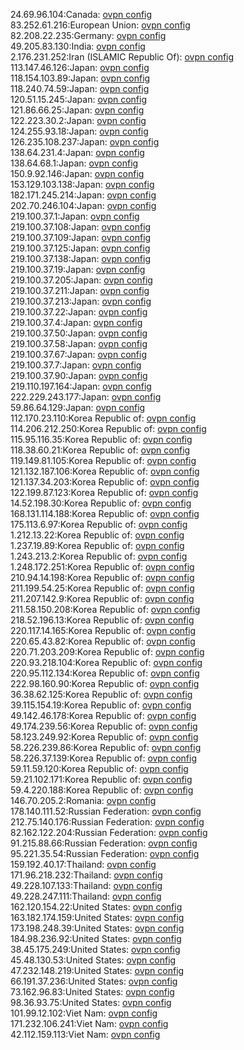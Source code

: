24.69.96.104:Canada: [ovpn config](vpn/24_69_96_104.ovpn)  
83.252.61.216:European Union: [ovpn config](vpn/83_252_61_216.ovpn)  
82.208.22.235:Germany: [ovpn config](vpn/82_208_22_235.ovpn)  
49.205.83.130:India: [ovpn config](vpn/49_205_83_130.ovpn)  
2.176.231.252:Iran (ISLAMIC Republic Of): [ovpn config](vpn/2_176_231_252.ovpn)  
113.147.46.126:Japan: [ovpn config](vpn/113_147_46_126.ovpn)  
118.154.103.89:Japan: [ovpn config](vpn/118_154_103_89.ovpn)  
118.240.74.59:Japan: [ovpn config](vpn/118_240_74_59.ovpn)  
120.51.15.245:Japan: [ovpn config](vpn/120_51_15_245.ovpn)  
121.86.66.25:Japan: [ovpn config](vpn/121_86_66_25.ovpn)  
122.223.30.2:Japan: [ovpn config](vpn/122_223_30_2.ovpn)  
124.255.93.18:Japan: [ovpn config](vpn/124_255_93_18.ovpn)  
126.235.108.237:Japan: [ovpn config](vpn/126_235_108_237.ovpn)  
138.64.231.4:Japan: [ovpn config](vpn/138_64_231_4.ovpn)  
138.64.68.1:Japan: [ovpn config](vpn/138_64_68_1.ovpn)  
150.9.92.146:Japan: [ovpn config](vpn/150_9_92_146.ovpn)  
153.129.103.138:Japan: [ovpn config](vpn/153_129_103_138.ovpn)  
182.171.245.214:Japan: [ovpn config](vpn/182_171_245_214.ovpn)  
202.70.246.104:Japan: [ovpn config](vpn/202_70_246_104.ovpn)  
219.100.37.1:Japan: [ovpn config](vpn/219_100_37_1.ovpn)  
219.100.37.108:Japan: [ovpn config](vpn/219_100_37_108.ovpn)  
219.100.37.109:Japan: [ovpn config](vpn/219_100_37_109.ovpn)  
219.100.37.125:Japan: [ovpn config](vpn/219_100_37_125.ovpn)  
219.100.37.138:Japan: [ovpn config](vpn/219_100_37_138.ovpn)  
219.100.37.19:Japan: [ovpn config](vpn/219_100_37_19.ovpn)  
219.100.37.205:Japan: [ovpn config](vpn/219_100_37_205.ovpn)  
219.100.37.211:Japan: [ovpn config](vpn/219_100_37_211.ovpn)  
219.100.37.213:Japan: [ovpn config](vpn/219_100_37_213.ovpn)  
219.100.37.22:Japan: [ovpn config](vpn/219_100_37_22.ovpn)  
219.100.37.4:Japan: [ovpn config](vpn/219_100_37_4.ovpn)  
219.100.37.50:Japan: [ovpn config](vpn/219_100_37_50.ovpn)  
219.100.37.58:Japan: [ovpn config](vpn/219_100_37_58.ovpn)  
219.100.37.67:Japan: [ovpn config](vpn/219_100_37_67.ovpn)  
219.100.37.7:Japan: [ovpn config](vpn/219_100_37_7.ovpn)  
219.100.37.90:Japan: [ovpn config](vpn/219_100_37_90.ovpn)  
219.110.197.164:Japan: [ovpn config](vpn/219_110_197_164.ovpn)  
222.229.243.177:Japan: [ovpn config](vpn/222_229_243_177.ovpn)  
59.86.64.129:Japan: [ovpn config](vpn/59_86_64_129.ovpn)  
112.170.23.110:Korea Republic of: [ovpn config](vpn/112_170_23_110.ovpn)  
114.206.212.250:Korea Republic of: [ovpn config](vpn/114_206_212_250.ovpn)  
115.95.116.35:Korea Republic of: [ovpn config](vpn/115_95_116_35.ovpn)  
118.38.60.21:Korea Republic of: [ovpn config](vpn/118_38_60_21.ovpn)  
119.149.81.105:Korea Republic of: [ovpn config](vpn/119_149_81_105.ovpn)  
121.132.187.106:Korea Republic of: [ovpn config](vpn/121_132_187_106.ovpn)  
121.137.34.203:Korea Republic of: [ovpn config](vpn/121_137_34_203.ovpn)  
122.199.87.123:Korea Republic of: [ovpn config](vpn/122_199_87_123.ovpn)  
14.52.198.30:Korea Republic of: [ovpn config](vpn/14_52_198_30.ovpn)  
168.131.114.188:Korea Republic of: [ovpn config](vpn/168_131_114_188.ovpn)  
175.113.6.97:Korea Republic of: [ovpn config](vpn/175_113_6_97.ovpn)  
1.212.13.22:Korea Republic of: [ovpn config](vpn/1_212_13_22.ovpn)  
1.237.19.89:Korea Republic of: [ovpn config](vpn/1_237_19_89.ovpn)  
1.243.213.2:Korea Republic of: [ovpn config](vpn/1_243_213_2.ovpn)  
1.248.172.251:Korea Republic of: [ovpn config](vpn/1_248_172_251.ovpn)  
210.94.14.198:Korea Republic of: [ovpn config](vpn/210_94_14_198.ovpn)  
211.199.54.25:Korea Republic of: [ovpn config](vpn/211_199_54_25.ovpn)  
211.207.142.9:Korea Republic of: [ovpn config](vpn/211_207_142_9.ovpn)  
211.58.150.208:Korea Republic of: [ovpn config](vpn/211_58_150_208.ovpn)  
218.52.196.13:Korea Republic of: [ovpn config](vpn/218_52_196_13.ovpn)  
220.117.14.165:Korea Republic of: [ovpn config](vpn/220_117_14_165.ovpn)  
220.65.43.82:Korea Republic of: [ovpn config](vpn/220_65_43_82.ovpn)  
220.71.203.209:Korea Republic of: [ovpn config](vpn/220_71_203_209.ovpn)  
220.93.218.104:Korea Republic of: [ovpn config](vpn/220_93_218_104.ovpn)  
220.95.112.134:Korea Republic of: [ovpn config](vpn/220_95_112_134.ovpn)  
222.98.160.90:Korea Republic of: [ovpn config](vpn/222_98_160_90.ovpn)  
36.38.62.125:Korea Republic of: [ovpn config](vpn/36_38_62_125.ovpn)  
39.115.154.19:Korea Republic of: [ovpn config](vpn/39_115_154_19.ovpn)  
49.142.46.178:Korea Republic of: [ovpn config](vpn/49_142_46_178.ovpn)  
49.174.239.56:Korea Republic of: [ovpn config](vpn/49_174_239_56.ovpn)  
58.123.249.92:Korea Republic of: [ovpn config](vpn/58_123_249_92.ovpn)  
58.226.239.86:Korea Republic of: [ovpn config](vpn/58_226_239_86.ovpn)  
58.226.37.139:Korea Republic of: [ovpn config](vpn/58_226_37_139.ovpn)  
59.11.59.120:Korea Republic of: [ovpn config](vpn/59_11_59_120.ovpn)  
59.21.102.171:Korea Republic of: [ovpn config](vpn/59_21_102_171.ovpn)  
59.4.220.188:Korea Republic of: [ovpn config](vpn/59_4_220_188.ovpn)  
146.70.205.2:Romania: [ovpn config](vpn/146_70_205_2.ovpn)  
178.140.111.52:Russian Federation: [ovpn config](vpn/178_140_111_52.ovpn)  
212.75.140.176:Russian Federation: [ovpn config](vpn/212_75_140_176.ovpn)  
82.162.122.204:Russian Federation: [ovpn config](vpn/82_162_122_204.ovpn)  
91.215.88.66:Russian Federation: [ovpn config](vpn/91_215_88_66.ovpn)  
95.221.35.54:Russian Federation: [ovpn config](vpn/95_221_35_54.ovpn)  
159.192.40.17:Thailand: [ovpn config](vpn/159_192_40_17.ovpn)  
171.96.218.232:Thailand: [ovpn config](vpn/171_96_218_232.ovpn)  
49.228.107.133:Thailand: [ovpn config](vpn/49_228_107_133.ovpn)  
49.228.247.111:Thailand: [ovpn config](vpn/49_228_247_111.ovpn)  
162.120.154.22:United States: [ovpn config](vpn/162_120_154_22.ovpn)  
163.182.174.159:United States: [ovpn config](vpn/163_182_174_159.ovpn)  
173.198.248.39:United States: [ovpn config](vpn/173_198_248_39.ovpn)  
184.98.236.92:United States: [ovpn config](vpn/184_98_236_92.ovpn)  
38.45.175.249:United States: [ovpn config](vpn/38_45_175_249.ovpn)  
45.48.130.53:United States: [ovpn config](vpn/45_48_130_53.ovpn)  
47.232.148.219:United States: [ovpn config](vpn/47_232_148_219.ovpn)  
66.191.37.236:United States: [ovpn config](vpn/66_191_37_236.ovpn)  
73.162.96.83:United States: [ovpn config](vpn/73_162_96_83.ovpn)  
98.36.93.75:United States: [ovpn config](vpn/98_36_93_75.ovpn)  
101.99.12.102:Viet Nam: [ovpn config](vpn/101_99_12_102.ovpn)  
171.232.106.241:Viet Nam: [ovpn config](vpn/171_232_106_241.ovpn)  
42.112.159.113:Viet Nam: [ovpn config](vpn/42_112_159_113.ovpn)  
